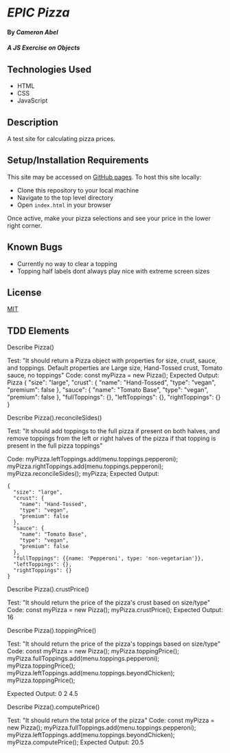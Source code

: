 # _EPIC Pizza_

#### By _**Cameron Abel**_

#### _A JS Exercise on Objects_

## Technologies Used

- HTML
- CSS
- JavaScript

## Description

A test site for calculating pizza prices.

## Setup/Installation Requirements

This site may be accessed on [GitHub pages](https://cameronabel.github.io/epic-pizza/). To host this site locally:

- Clone this repository to your local machine
- Navigate to the top level directory
- Open `index.html` in your browser

Once active, make your pizza selections and see your price in the lower right corner.

## Known Bugs

- Currently no way to clear a topping
- Topping half labels dont always play nice with extreme screen sizes

## License

[MIT](https://opensource.org/licenses/MIT)

## TDD Elements

Describe Pizza()

Test: "It should return a Pizza object with properties for size, crust, sauce, and toppings. Default properties are Large size, Hand-Tossed crust, Tomato sauce, no toppings"
Code: const myPizza = new Pizza();
Expected Output: Pizza {
"size": "large",
"crust": {
"name": "Hand-Tossed",
"type": "vegan",
"premium": false
},
"sauce": {
"name": "Tomato Base",
"type": "vegan",
"premium": false
},
"fullToppings": {},
"leftToppings": {},
"rightToppings": {}
}

Describe Pizza().reconcileSides()

Test: "It should add toppings to the full pizza if present on both halves, and remove toppings from the left or right halves of the pizza if that topping is present in the full pizza toppings"

Code: myPizza.leftToppings.add(menu.toppings.pepperoni);
myPizza.rightToppings.add(menu.toppings.pepperoni);
myPizza.reconcileSides();
myPizza;
Expected Output:

```
{
  "size": "large",
  "crust": {
    "name": "Hand-Tossed",
    "type": "vegan",
    "premium": false
  },
  "sauce": {
    "name": "Tomato Base",
    "type": "vegan",
    "premium": false
  },
  "fullToppings": {{name: 'Pepperoni', type: 'non-vegetarian'}},
  "leftToppings": {},
  "rightToppings": {}
}
```

Describe Pizza().crustPrice()

Test: "It should return the price of the pizza's crust based on size/type"
Code: const myPizza = new Pizza();
myPizza.crustPrice();
Expected Output: 16

Describe Pizza().toppingPrice()

Test: "It should return the price of the pizza's toppings based on size/type"
Code: const myPizza = new Pizza();
myPizza.toppingPrice();
myPizza.fullToppings.add(menu.toppings.pepperoni);
myPizza.toppingPrice();
myPizza.leftToppings.add(menu.toppings.beyondChicken);
myPizza.toppingPrice();

Expected Output: 0
2
4.5

Describe Pizza().computePrice()

Test: "It should return the total price of the pizza"
Code: const myPizza = new Pizza();
myPizza.fullToppings.add(menu.toppings.pepperoni);
myPizza.leftToppings.add(menu.toppings.beyondChicken);
myPizza.computePrice();
Expected Output: 20.5
